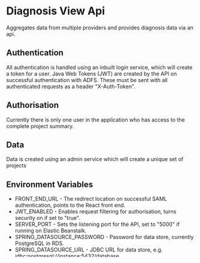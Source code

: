 # Diagnosis View Api

Aggregates data from multiple providers and provides diagnosis data via an api.

## Authentication
All authentication is handled using an inbuilt login service, which will create a token for a user.
Java Web Tokens (JWT) are created by the API on successful authentication with ADFS. These must be 
sent with all authenticated requests as a header "X-Auth-Token".

## Authorisation
Currently there is only one user in the application who has access to the complete project summary.

## Data
Data is created using an admin service which will create a unique set of projects 

## Environment Variables
* FRONT_END_URL - The redirect location on successful SAML authentication, points to the React front end.
* JWT_ENABLED - Enables request filtering for authorisation, turns security on if set to "true".
* SERVER_PORT - Sets the listening port for the API, set to "5000" if running on Elastic Beanstalk.
* SPRING_DATASOURCE_PASSWORD - Password for data store, currently PostgreSQL in RDS.
* SPRING_DATASOURCE_URL - JDBC URL for data store, e.g. jdbc:postgresql://instance:5432/database.
* SPRING_DATASOURCE_USERNAME - Username for data store.

## Create database

We are using PostgreSQL for storing the data. You would need local instance running locally before
running the project.
Project using flyway to created database schema and apply any changes. Please make sure database exist
before deploying application.

```sh 
Install it local 
```

once installed check the version 
```sh  
postgres -V
```

to start PostgreSQL server if not started automatically.
```sh 
brew services start postgresql 
```

Using `psql` terminal based tool to to carry admin function on PostgreSQL, you can use other alternative tools.
```sh 
psql postgres
```

Check what user currently installed 
```sh 
\du
```

Create local users and grant CREATEDB role
```sh 
CREATE ROLE diagnosisview WITH LOGIN PASSWORD 'diagnosisview';
ALTER ROLE diagnosisview CREATEDB;
\q # quits
```

Login with newly created user and create databases
```sh 
psql postgres -U diagnosisview
CREATE DATABASE diagnosisview;
GRANT ALL PRIVILEGES ON DATABASE diagnosisview TO diagnosisview;
\q # quits
```

Some PostgreSQL commands
```sh 
\list  		# lists all databases in Postgres
\connect  	# connect to a specific database
\dt  		# list the tables in the currently connected database
```
